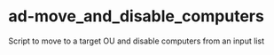 # ad-move_and_disable_computers
Script to move to a target OU and disable computers from an input list
